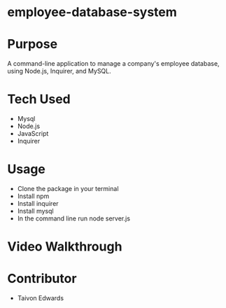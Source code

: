 # employee-database-system

# Purpose
A command-line application to manage a company's employee database, using Node.js, Inquirer, and MySQL.


# Tech Used
* Mysql
* Node.js
* JavaScript
* Inquirer

# Usage 
* Clone the package in your terminal 
* Install npm 
* Install inquirer
* Install mysql
* In the command line run node server.js 

# Video Walkthrough 



# Contributor
* Taivon Edwards